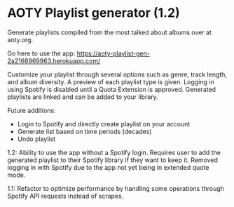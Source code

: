 # AOTY Playlist generator (1.2)

Generate playlists compiled from the most talked about albums over at aoty.org.

Go here to use the app: https://aoty-playlist-gen-2a2168969963.herokuapp.com/  

Customize your playlist through several options such as genre, track length, and album diversity. A preview of each playlist type is given. Logging in using Spotify is disabled until a Quota Extension is approved. Generated playlists are linked and can be added to your library.

Future additions: 
- Login to Spotify and directly create playlist on your account
- Generate list based on time periods (decades)
- Undo playlist


1.2: Ability to use the app without a Spotify login. Requires user to add the generated playlist to their Spotify library if they want to keep it. Removed logging in with Spotify due to the app not yet being in extended quote mode.

1.1: Refactor to optimize performance by handling some operations through Spotify API requests instead of scrapes.


